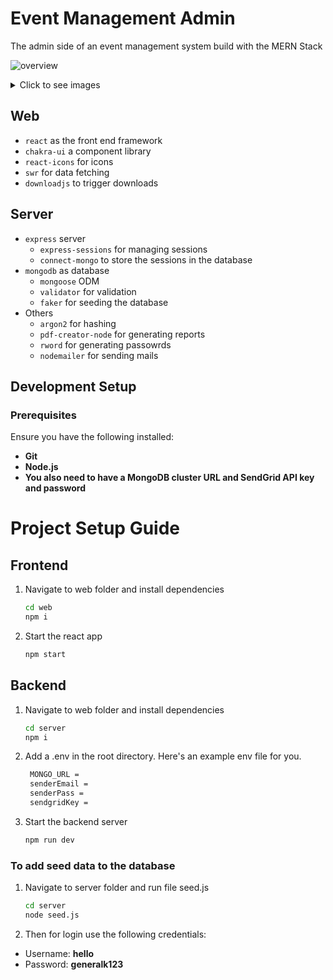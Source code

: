 # Event Management Admin

The admin side of an event management system build with the MERN Stack 

![overview](assets/overview.gif)

<details>
<summary>Click to see images</summary>
<br>

### Login

Authentication with sessions

![login page](assets/login.png)

### Users

Users page gives an overview of all the users registered. We can search and add
users. A report of all the students can also be generated as a CSV.

![users page](assets/users.png)

![user modal](assets/user_modal.png)

![add user](assets/add_user.png)

### Events

Events page contains all the events filtered by day. We can add new events here,
edit the existing ones or generate reports for each event.

![events page](assets/events.png)

![edit event](assets/event_modal.png)

![add event](assets/add_event.png)

### Payments

The Payments page displays a list of all payments made. We can search
these payments based on the user's roll number or the username of the admin
who registered the payment.

![payments](assets/payments.png)

</details>

## Web

- `react` as the front end framework
- `chakra-ui` a component library
- `react-icons` for icons
- `swr` for data fetching
- `downloadjs` to trigger downloads

## Server

- `express` server
  - `express-sessions` for managing sessions
  - `connect-mongo` to store the sessions in the database
- `mongodb` as database
  - `mongoose` ODM
  - `validator` for validation
  - `faker` for seeding the database
- Others
  - `argon2` for hashing
  - `pdf-creator-node` for generating reports
  - `rword` for generating passowrds
  - `nodemailer` for sending mails

## **Development Setup**

### **Prerequisites**

Ensure you have the following installed:

* **Git**  
* **Node.js**
* **You also need to have a MongoDB cluster URL and SendGrid API key and password**

# Project Setup Guide

## Frontend

1. Navigate to web folder and install dependencies

   ```sh
   cd web
   npm i
   ```

2. Start the react app

   ```sh
   npm start
   ```

## Backend

1. Navigate to web folder and install dependencies

   ```sh
   cd server
   npm i
   ```

2. Add a .env in the root directory. Here's an example env file for you.

   ```sh
    MONGO_URL =
    senderEmail = 
    senderPass =
    sendgridKey = 
   ```

2. Start the backend server

   ```sh
   npm run dev
   ```

### To add seed data to the database
1. Navigate to server folder and run file seed.js<br>
  
   ```sh
   cd server
   node seed.js
   ```
2. Then for login use the following credentials:<br>
- Username: **hello** <br>
- Password: **generalk123**
